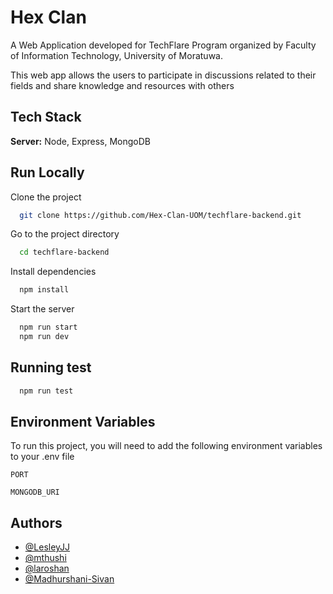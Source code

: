 # Hex Clan

A Web Application developed for TechFlare Program organized by Faculty of Information Technology, University of Moratuwa.

This web app allows the users to participate in discussions related to their fields and share knowledge and resources with others

## Tech Stack

**Server:** Node, Express, MongoDB

## Run Locally

Clone the project

```bash
  git clone https://github.com/Hex-Clan-UOM/techflare-backend.git
```

Go to the project directory

```bash
  cd techflare-backend
```

Install dependencies

```bash
  npm install
```

Start the server

```bash
  npm run start
  npm run dev

```

## Running test

```bash
  npm run test
```

## Environment Variables

To run this project, you will need to add the following environment variables to your .env file

`PORT`

`MONGODB_URI`

## Authors

- [@LesleyJJ](https://github.com/LesleyJJ)
- [@mthushi](https://github.com/mthushi)
- [@laroshan](https://github.com/laroshan)
- [@Madhurshani-Sivan](https://github.com/Madhurshani-Sivan)
